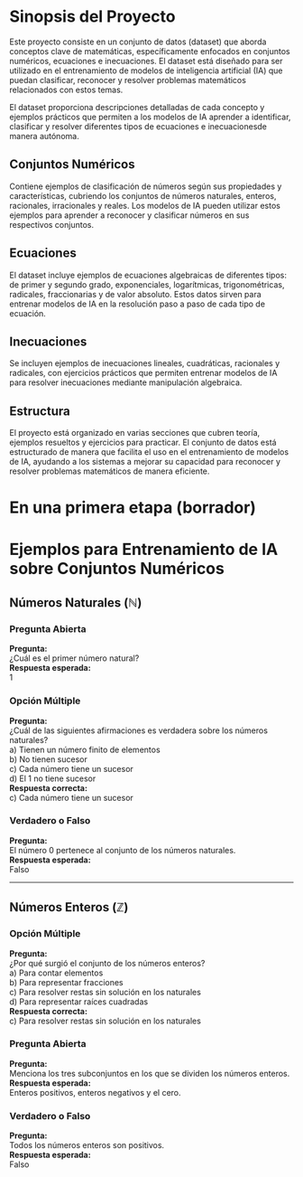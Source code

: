 # Sinopsis del Proyecto

Este proyecto consiste en un conjunto de datos (dataset) que aborda conceptos clave de matemáticas, específicamente enfocados en conjuntos numéricos, ecuaciones e inecuaciones.
  El dataset está diseñado para ser utilizado en el entrenamiento de modelos de inteligencia artificial (IA) que puedan clasificar, reconocer y resolver problemas matemáticos relacionados con estos temas.

El dataset proporciona descripciones detalladas de cada concepto y ejemplos prácticos que permiten a los modelos de IA aprender a identificar, clasificar y resolver diferentes tipos de ecuaciones e inecuacionesde manera autónoma.

## Conjuntos Numéricos
Contiene ejemplos de clasificación de números según sus propiedades y características, cubriendo los conjuntos de números naturales, enteros, racionales, irracionales y reales. Los modelos de IA pueden utilizar estos ejemplos para aprender a reconocer y clasificar números en sus respectivos conjuntos.

## Ecuaciones
El dataset incluye ejemplos de ecuaciones algebraicas de diferentes tipos: de primer y segundo grado, exponenciales, logarítmicas, trigonométricas, radicales, fraccionarias y de valor absoluto. Estos datos sirven para entrenar modelos de IA en la resolución paso a paso de cada tipo de ecuación.

## Inecuaciones
Se incluyen ejemplos de inecuaciones lineales, cuadráticas, racionales y radicales, con ejercicios prácticos que permiten entrenar modelos de IA para resolver inecuaciones mediante manipulación algebraica.

## Estructura
El proyecto está organizado en varias secciones que cubren teoría, ejemplos resueltos y ejercicios para practicar. El conjunto de datos está estructurado de manera que facilita el uso en el entrenamiento de modelos de IA, ayudando a los sistemas a mejorar su capacidad para reconocer y resolver problemas matemáticos de manera eficiente.


#  En una primera etapa (borrador)


# Ejemplos para Entrenamiento de IA sobre Conjuntos Numéricos

## Números Naturales (ℕ)

### Pregunta Abierta
**Pregunta:**  
¿Cuál es el primer número natural?  
**Respuesta esperada:**  
1

### Opción Múltiple
**Pregunta:**  
¿Cuál de las siguientes afirmaciones es verdadera sobre los números naturales?  
a) Tienen un número finito de elementos  
b) No tienen sucesor  
c) Cada número tiene un sucesor  
d) El 1 no tiene sucesor  
**Respuesta correcta:**  
c) Cada número tiene un sucesor

### Verdadero o Falso
**Pregunta:**  
El número 0 pertenece al conjunto de los números naturales.  
**Respuesta esperada:**  
Falso

---

## Números Enteros (ℤ)

### Opción Múltiple
**Pregunta:**  
¿Por qué surgió el conjunto de los números enteros?  
a) Para contar elementos  
b) Para representar fracciones  
c) Para resolver restas sin solución en los naturales  
d) Para representar raíces cuadradas  
**Respuesta correcta:**  
c) Para resolver restas sin solución en los naturales

### Pregunta Abierta
**Pregunta:**  
Menciona los tres subconjuntos en los que se dividen los números enteros.  
**Respuesta esperada:**  
Enteros positivos, enteros negativos y el cero.

### Verdadero o Falso
**Pregunta:**  
Todos los números enteros son positivos.  
**Respuesta esperada:**  
Falso
